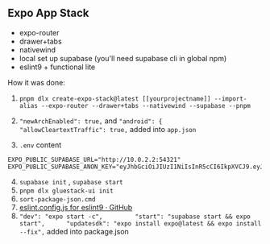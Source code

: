 ## Expo App Stack

- expo-router
- drawer+tabs
- nativewind
- local set up supabase (you'll need supabase cli in global npm)
- eslint9 + functional lite

How it was done:

1. `pnpm dlx create-expo-stack@latest [[yourprojectname]] --import-alias --expo-router --drawer+tabs --nativewind --supabase --pnpm `

2. `"newArchEnabled": true,` and `"android": {      "allowCleartextTraffic": true,` added into `app.json`
3. `.env` content

```
EXPO_PUBLIC_SUPABASE_URL="http://10.0.2.2:54321"   EXPO_PUBLIC_SUPABASE_ANON_KEY="eyJhbGciOiJIUzI1NiIsInR5cCI6IkpXVCJ9.eyJpc3MiOiJzdXBhYmFzZS1kZW1vIiwicm9sZSI6ImFub24iLCJleHAiOjE5ODM4MTI5OTZ9.CRXP1A7WOeoJeXxjNni43kdQwgnWNReilDMblYTn_I0"
```

4. `supabase init` , `supabase start`
5. `pnpm dlx gluestack-ui init`
6. `sort-package-json.cmd`
7. [eslint.config.js for eslint9 · GitHub](https://gist.github.com/kaanguru/e1e479e56e899af40af67bc9245c402f)
8. `"dev": "expo start -c",         "start": "supabase start && expo start",      "updatesdk": "expo install expo@latest && expo install --fix",` added into package.json
